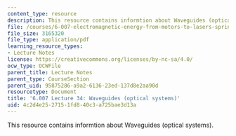```yaml
---
content_type: resource
description: This resource contains informtion about Waveguides (optical systems).
file: /courses/6-007-electromagnetic-energy-from-motors-to-lasers-spring-2011/4c2d4e2527151fd840c3a725bae3d13a_MIT6_007S11_lec34.pdf
file_size: 3165320
file_type: application/pdf
learning_resource_types:
- Lecture Notes
license: https://creativecommons.org/licenses/by-nc-sa/4.0/
ocw_type: OCWFile
parent_title: Lecture Notes
parent_type: CourseSection
parent_uid: 95875286-a9a2-6136-23ed-137d8e2aa90d
resourcetype: Document
title: '6.007 Lecture 34: Waveguides (optical systems)'
uid: 4c2d4e25-2715-1fd8-40c3-a725bae3d13a
---
```

This resource contains informtion about Waveguides (optical systems).